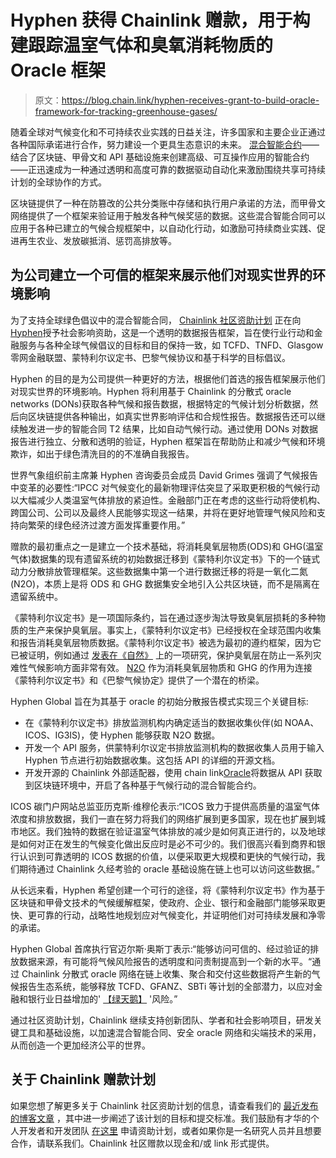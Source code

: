 # Hyphen 获得 Chainlink 赠款，用于构建跟踪温室气体和臭氧消耗物质的 Oracle 框架

> 原文：<https://blog.chain.link/hyphen-receives-grant-to-build-oracle-framework-for-tracking-greenhouse-gases/>

随着全球对气候变化和不可持续农业实践的日益关注，许多国家和主要企业正通过各种国际承诺进行合作，努力建设一个更具生态意识的未来。 [混合智能合约](https://blog.chain.link/hybrid-smart-contracts-explained/)——结合了区块链、甲骨文和 API 基础设施来创建高级、可互操作应用的智能合约——正迅速成为一种通过透明和高度可靠的数据驱动自动化来激励围绕共享可持续计划的全球协作的方式。

区块链提供了一种在防篡改的公共分类账中存储和执行用户承诺的方法，而甲骨文网络提供了一个框架来验证用于触发各种气候奖惩的数据。这些混合智能合同可以应用于各种已建立的气候合规框架中，以自动化行动，如激励可持续商业实践、促进再生农业、发放碳抵消、惩罚高排放等。

## 为公司建立一个可信的框架来展示他们对现实世界的环境影响

为了支持全球绿色倡议中的混合智能合同， [Chainlink 社区资助计划](https://blog.chain.link/introducing-the-chainlink-community-grant-program/) 正在向[Hyphen](http://hyphen.earth)授予社会影响资助，这是一个透明的数据报告框架，旨在使行业行动和金融服务与各种全球气候倡议的目标和目的保持一致，如 TCFD、TNFD、Glasgow 零网金融联盟、蒙特利尔议定书、巴黎气候协议和基于科学的目标倡议。

Hyphen 的目的是为公司提供一种更好的方法，根据他们首选的报告框架展示他们对现实世界的环境影响。Hyphen 将利用基于 Chainlink 的分散式 oracle networks (DONs)获取各种气候和报告数据，根据特定的气候计划分析数据，然后向区块链提供各种输出，如真实世界影响评估和合规性报告。数据报告还可以继续触发进一步的智能合同 T2 结果，比如自动气候行动。通过使用 DONs 对数据报告进行独立、分散和透明的验证，Hyphen 框架旨在帮助防止和减少气候和环境欺诈，如出于绿色清洗目的的不准确自我报告。

世界气象组织前主席兼 Hyphen 咨询委员会成员 David Grimes 强调了气候报告中变革的必要性:“IPCC 对气候变化的最新物理评估突显了采取更积极的气候行动以大幅减少人类温室气体排放的紧迫性。金融部门正在考虑的这些行动将使机构、跨国公司、公司以及最终人民能够实现这一结果，并将在更好地管理气候风险和支持向繁荣的绿色经济过渡方面发挥重要作用。”

赠款的最初重点之一是建立一个技术基础，将消耗臭氧层物质(ODS)和 GHG(温室气体)数据集的现有遗留系统的初始数据迁移到《蒙特利尔议定书》[](https://en.wikipedia.org/wiki/Montreal_Protocol)下的一个链式动力分散排放管理框架。这些数据集中第一个进行数据迁移的将是一氧化二氮(N2O)，本质上是将 ODS 和 GHG 数据集安全地引入公共区块链，而不是隔离在遗留系统中。

《蒙特利尔议定书》是一项国际条约，旨在通过逐步淘汰导致臭氧层损耗的多种物质的生产来保护臭氧层。事实上，《蒙特利尔议定书》已经授权在全球范围内收集和报告消耗臭氧层物质数据。《蒙特利尔议定书》被选为最初的遵约框架，因为它已被证明，例如通过 [发表在《自然》](https://www.axios.com/montreal-protocol-prevent-climate-change-2ff5c4cb-afd2-4b83-baf1-d1ea4eda9325.html) 上的一项研究，保护臭氧层在防止一系列灾难性气候影响方面非常有效。 [N2O](https://www.bbc.com/future/article/20210603-nitrous-oxide-the-worlds-forgotten-greenhouse-gas) 作为消耗臭氧层物质和 GHG 的作用为连接《蒙特利尔议定书》和《巴黎气候协定》提供了一个潜在的桥梁。

Hyphen Global 旨在为其基于 oracle 的初始分散报告模式实现三个关键目标:

*   在《蒙特利尔议定书》排放监测机构内确定适当的数据收集伙伴(如 NOAA、ICOS、IG3IS)，使 Hyphen 能够获取 N2O 数据。
*   开发一个 API 服务，供蒙特利尔议定书排放监测机构的数据收集人员用于输入 Hyphen 节点进行初始数据收集。这包括 API 的详细的开源文档。
*   开发开源的 Chainlink 外部适配器，使用 chain link[Oracle](https://chain.link/education/blockchain-oracles)将数据从 API 获取到区块链环境中，开启了各种基于气候行动的混合智能合约。

ICOS 碳门户网站总监亚历克斯·维穆伦表示:“ICOS 致力于提供高质量的温室气体浓度和排放数据，我们一直在努力将我们的网络扩展到更多国家，现在也扩展到城市地区。我们独特的数据在验证温室气体排放的减少是如何真正进行的，以及地球是如何对正在发生的气候变化做出反应时是必不可少的。我们很高兴看到商界和银行认识到可靠透明的 ICOS 数据的价值，以便采取更大规模和更快的气候行动，我们期待通过 Chainlink 久经考验的 oracle 基础设施在链上也可以访问这些数据。”

从长远来看，Hyphen 希望创建一个可行的途径，将《蒙特利尔议定书》作为基于区块链和甲骨文技术的气候缓解框架，使政府、企业、银行和金融部门能够采取更快、更可靠的行动，战略性地规划应对气候变化，并证明他们对可持续发展和净零的承诺。

Hyphen Global 首席执行官迈尔斯·奥斯丁表示:“能够访问可信的、经过验证的排放数据来源，有可能将气候风险报告的透明度和问责制提高到一个新的水平。“通过 Chainlink 分散式 oracle 网络在链上收集、聚合和交付这些数据将产生新的气候报告生态系统，能够释放 TCFD、GFANZ、SBTi 等计划的全部潜力，以应对金融和银行业日益增加的' [【绿天鹅】](https://www.bis.org/publ/othp31.pdf) '风险。”

通过社区资助计划，Chainlink 继续支持创新团队、学者和社会影响项目，研发关键工具和基础设施，以加速混合智能合同、安全 oracle 网络和尖端技术的采用，从而创造一个更加经济公平的世界。

## 关于 Chainlink 赠款计划

如果您想了解更多关于 Chainlink 社区资助计划的信息，请查看我们的 [最近发布的博客文章](https://blog.chain.link/introducing-the-chainlink-community-grant-program/) ，其中进一步阐述了该计划的目标和提交标准。我们鼓励有才华的个人开发者和开发团队 [在这里](https://chainlinkgrants.typeform.com/to/efEbsq) 申请资助计划，或者如果你是一名研究人员并且想要合作，请联系我们。Chainlink 社区赠款以现金和/或 link 形式提供。
